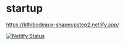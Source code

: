 # startup

https://kthibodeaux-shapeupstep2.netlify.app/


[![Netlify Status](https://api.netlify.com/api/v1/badges/cfcdc9d4-f080-42d3-a48d-bf785f9710c2/deploy-status)](https://app.netlify.com/sites/kthibodeaux-shapeupstep2/deploys)

